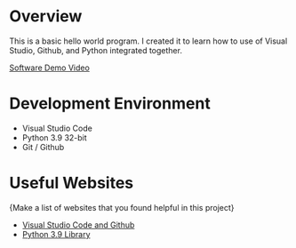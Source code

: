 # Overview

This is a basic hello world program. I created it to learn how to use of Visual Studio, Github, and Python integrated together.

[Software Demo Video](https://youtu.be/h76JWggyjqAh)

# Development Environment

* Visual Studio Code
* Python 3.9 32-bit
* Git / Github

# Useful Websites

{Make a list of websites that you found helpful in this project}
* [Visual Studio Code and Github](https://code.visualstudio.com/docs/editor/versioncontrol)
* [Python 3.9 Library](https://docs.python.org/3.9/library/index.htmlhttp://url.link.goes.here)